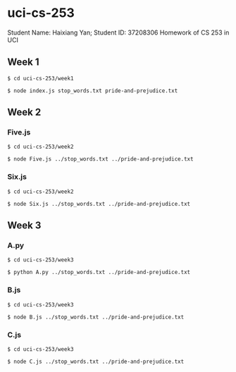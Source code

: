 # uci-cs-253

Student Name: Haixiang Yan;
Student ID: 37208306
Homework of CS 253 in UCI

## Week 1

```
$ cd uci-cs-253/week1

$ node index.js stop_words.txt pride-and-prejudice.txt
```

## Week 2

### Five.js

```
$ cd uci-cs-253/week2

$ node Five.js ../stop_words.txt ../pride-and-prejudice.txt
```

### Six.js

```
$ cd uci-cs-253/week2

$ node Six.js ../stop_words.txt ../pride-and-prejudice.txt
```

## Week 3

### A.py

```
$ cd uci-cs-253/week3

$ python A.py ../stop_words.txt ../pride-and-prejudice.txt
```

### B.js

```
$ cd uci-cs-253/week3

$ node B.js ../stop_words.txt ../pride-and-prejudice.txt
```

### C.js

```
$ cd uci-cs-253/week3

$ node C.js ../stop_words.txt ../pride-and-prejudice.txt
```
